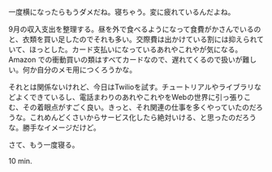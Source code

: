 一度横になったらもうダメだね。寝ちゃう。変に疲れているんだよね。

9月の収入支出を整理する。昼を外で食べるようになって食費がかさんでいるのと、衣類を買い足したのでそれも多い。交際費は出かけている割には抑えられていて、ほっとした。カード支払いになっているあれやこれやが気になる。Amazon での衝動買いの類はすべてカードなので、遅れてくるので扱いが難しい。何か自分のメモ用につくろうかな。

それとは関係ないけれど、今日はTwilioを試す。チュートリアルやライブラリなどよくできているし、電話まわりのあれやこれやをWebの世界に引っ張りこむ、その着眼点がすごく良い。きっと、それ関連の仕事を多くやっていたのだろうな。これめんどくさいからサービス化したら絶対いける、と思ったのだろうな。勝手なイメージだけど。

さて、もう一度寝る。

10 min.
